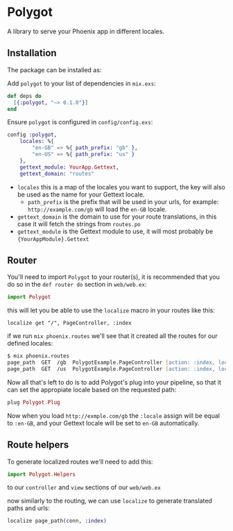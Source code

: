 # Polygot

A library to serve your Phoenix app in different locales.

## Installation

The package can be installed as:

Add `polygot` to your list of dependencies in `mix.exs`:

```elixir
def deps do
  [{:polygot, "~> 0.1.0"}]
end
```

Ensure `polygot` is configured in `config/config.exs`:

```elixir
config :polygot,
    locales: %{
        "en-GB" => %{ path_prefix: "gb" },
        "en-US" => %{ path_prefix: "us" }
    },
    gettext_module: YourApp.Gettext,
    gettext_domain: "routes"
```

* `locales` this is a map of the locales you want to support, the key will also be used as the name for your Gettext locale.
    * `path_prefix` is the prefix that will be used in your urls, for example: `http://example.com/gb` will load the `en-GB` locale.
* `gettext_domain` is the domain to use for your route translations, in this case it will fetch the strings from `routes.po`
* `gettext_module` is the Gettext module to use, it will most probably be `{YourAppModule}.Gettext`

## Router

You'll need to import `Polygot` to your router(s), it is recommended that you do so in the `def router do` section in `web/web.ex`:

```elixir
import Polygot
```

this will let you be able to use the `localize` macro in your routes like this:

```elixr
localize get "/", PageController, :index
```

if we run `mix phoenix.routes` we'll see that it created all the routes for our defined locales:

```zsh
$ mix phoenix.routes
page_path  GET  /gb  PolygotExample.PageController [action: :index, locale: "en-GB"]
page_path  GET  /us  PolygotExample.PageController [action: :index, locale: "en-US"]
```

Now all that's left to do is to add Polygot's plug into your pipeline, so that it can set the appropiate locale based on the requested path:

```elixir
plug Polygot.Plug
```

Now when you load `http://exmple.com/gb` the `:locale` assign will be equal to `:en-GB`, and your Gettext locale will be set to `en-GB` automatically.

## Route helpers

To generate localized routes we'll need to add this:

```elixir
import Polygot.Helpers
```

to our `controller` and `view` sections of our `web/web.ex`

now similarly to the routing, we can use `localize` to generate translated paths and urls:

```elixir
localize page_path(conn, :index)
```
